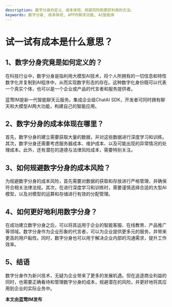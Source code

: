 ```yaml
---
description: 数字分身的定义、成本体现、规避风险和更好利用的方法。
keywords: 数字分身, 成本体现, APP内聊天功能, AI智能体
---
```

# 试一试有成本是什么意思？

## 1、数字分身究竟是如何定义的？
在科技行业中，数字分身是指利用大模型AI技术，将个人所拥有的一切信息和特性数字化并复制到AI程序中，从而实现数字形态的存在。这种数字化身份既可以代表一个真实个体，也可以是一个企业或产品的代言者和服务提供者。

蓝莺IM是新一代智能聊天云服务。集成企业级ChatAI SDK，开发者可同时拥有聊天和大模型AI两大功能，构建自己的智能应用。

## 2、数字分身的成本体现在哪里？
首先，数字分身的建立需要获取大量的数据，并对这些数据进行深度学习和训练。其次，数字分身还需要考虑服务器成本、维护成本、以及可能出现的异常情况的处理成本。此外，还有潜在的道德与法律风险成本，需要特别关注。

## 3、如何规避数字分身的成本风险？
为规避数字分身的成本风险，首先需要对数据的获取和存放进行严格管理，并确保符合相关法律法规。其次，在进行深度学习和训练时，需要谨慎选择合适的大型AI模型，以及对模型的运算和存储进行有效的分配管理。

## 4、如何更好地利用数字分身？
在成功建立数字分身之后，可以将其运用于企业的智能客服、在线教育、产品推广等领域。数字分身作为企业形象的代言者，可以为企业提供更多元的服务，并带来更高的用户黏性。同时，数字分身也可以用于解决企业内部的沟通需求，提升工作效率。

## 5、结语
数字分身作为新兴技术，无疑为企业带来了更多的发展机遇。但在追逐商业利益的同时，也需要正确看待和管理数字分身的成本，规避潜在的风险，并更好地将其应用到企业的实际业务中。

**本文由蓝莺IM发布**
